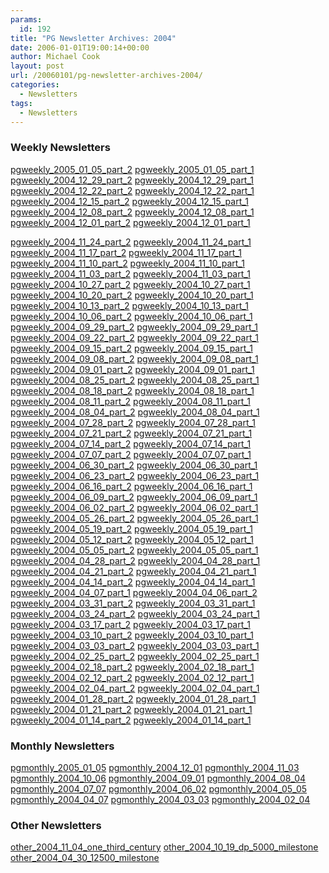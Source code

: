 ```yaml
---
params:
  id: 192
title: "PG Newsletter Archives: 2004"
date: 2006-01-01T19:00:14+00:00
author: Michael Cook
layout: post
url: /20060101/pg-newsletter-archives-2004/
categories:
  - Newsletters
tags:
  - Newsletters
---
```

### Weekly Newsletters

<a href="/nl_archives/2004/pgweekly_2005_01_05_part_2.txt" target="new">pgweekly_2005_01_05_part_2</a>
<a href="/nl_archives/2004/pgweekly_2005_01_05_part_1.txt" target="new">pgweekly_2005_01_05_part_1</a>
<a href="/nl_archives/2004/pgweekly_2004_12_29_part_2.txt" target="new">pgweekly_2004_12_29_part_2</a>
<a href="/nl_archives/2004/pgweekly_2004_12_29_part_1.txt" target="new">pgweekly_2004_12_29_part_1</a>
<a href="/nl_archives/2004/pgweekly_2004_12_22_part_2.txt" target="new">pgweekly_2004_12_22_part_2</a>
<a href="/nl_archives/2004/pgweekly_2004_12_22_part_1.txt" target="new">pgweekly_2004_12_22_part_1</a>
<a href="/nl_archives/2004/pgweekly_2004_12_15_part_2.txt" target="new">pgweekly_2004_12_15_part_2</a>
<a href="/nl_archives/2004/pgweekly_2004_12_15_part_1.txt" target="new">pgweekly_2004_12_15_part_1</a>
<a href="/nl_archives/2004/pgweekly_2004_12_08_part_2.txt" target="new">pgweekly_2004_12_08_part_2</a>
<a href="/nl_archives/2004/pgweekly_2004_12_08_part_1.txt" target="new">pgweekly_2004_12_08_part_1</a>
<a href="/nl_archives/2004/pgweekly_2004_12_01_part_2.txt" target="new">pgweekly_2004_12_01_part_2</a>
<a href="/nl_archives/2004/pgweekly_2004_12_01_part_1.txt" target="new">pgweekly_2004_12_01_part_1</a>

<!--more-->


<a href="/nl_archives/2004/pgweekly_2004_11_24_part_2.txt" target="new">pgweekly_2004_11_24_part_2</a>
<a href="/nl_archives/2004/pgweekly_2004_11_24_part_1.txt" target="new">pgweekly_2004_11_24_part_1</a>
<a href="/nl_archives/2004/pgweekly_2004_11_17_part_2.txt" target="new">pgweekly_2004_11_17_part_2</a>
<a href="/nl_archives/2004/pgweekly_2004_11_17_part_1.txt" target="new">pgweekly_2004_11_17_part_1</a>
<a href="/nl_archives/2004/pgweekly_2004_11_10_part_2.txt" target="new">pgweekly_2004_11_10_part_2</a>
<a href="/nl_archives/2004/pgweekly_2004_11_10_part_1.txt" target="new">pgweekly_2004_11_10_part_1</a>
<a href="/nl_archives/2004/pgweekly_2004_11_03_part_2.txt" target="new">pgweekly_2004_11_03_part_2</a>
<a href="/nl_archives/2004/pgweekly_2004_11_03_part_1.txt" target="new">pgweekly_2004_11_03_part_1</a>
<a href="/nl_archives/2004/pgweekly_2004_10_27_part_2.txt" target="new">pgweekly_2004_10_27_part_2</a>
<a href="/nl_archives/2004/pgweekly_2004_10_27_part_1.txt" target="new">pgweekly_2004_10_27_part_1</a>
<a href="/nl_archives/2004/pgweekly_2004_10_20_part_2.txt" target="new">pgweekly_2004_10_20_part_2</a>
<a href="/nl_archives/2004/pgweekly_2004_10_20_part_1.txt" target="new">pgweekly_2004_10_20_part_1</a>
<a href="/nl_archives/2004/pgweekly_2004_10_13_part_2.txt" target="new">pgweekly_2004_10_13_part_2</a>
<a href="/nl_archives/2004/pgweekly_2004_10_13_part_1.txt" target="new">pgweekly_2004_10_13_part_1</a>
<a href="/nl_archives/2004/pgweekly_2004_10_06_part_2.txt" target="new">pgweekly_2004_10_06_part_2</a>
<a href="/nl_archives/2004/pgweekly_2004_10_06_part_1.txt" target="new">pgweekly_2004_10_06_part_1</a>
<a href="/nl_archives/2004/pgweekly_2004_09_29_part_2.txt" target="new">pgweekly_2004_09_29_part_2</a>
<a href="/nl_archives/2004/pgweekly_2004_09_29_part_1.txt" target="new">pgweekly_2004_09_29_part_1</a>
<a href="/nl_archives/2004/pgweekly_2004_09_22_part_2.txt" target="new">pgweekly_2004_09_22_part_2</a>
<a href="/nl_archives/2004/pgweekly_2004_09_22_part_1.txt" target="new">pgweekly_2004_09_22_part_1</a>
<a href="/nl_archives/2004/pgweekly_2004_09_15_part_2.txt" target="new">pgweekly_2004_09_15_part_2</a>
<a href="/nl_archives/2004/pgweekly_2004_09_15_part_1.txt" target="new">pgweekly_2004_09_15_part_1</a>
<a href="/nl_archives/2004/pgweekly_2004_09_08_part_2.txt" target="new">pgweekly_2004_09_08_part_2</a>
<a href="/nl_archives/2004/pgweekly_2004_09_08_part_1.txt" target="new">pgweekly_2004_09_08_part_1</a>
<a href="/nl_archives/2004/pgweekly_2004_09_01_part_2.txt" target="new">pgweekly_2004_09_01_part_2</a>
<a href="/nl_archives/2004/pgweekly_2004_09_01_part_1.txt" target="new">pgweekly_2004_09_01_part_1</a>
<a href="/nl_archives/2004/pgweekly_2004_08_25_part_2.txt" target="new">pgweekly_2004_08_25_part_2</a>
<a href="/nl_archives/2004/pgweekly_2004_08_25_part_1.txt" target="new">pgweekly_2004_08_25_part_1</a>
<a href="/nl_archives/2004/pgweekly_2004_08_18_part_2.txt" target="new">pgweekly_2004_08_18_part_2</a>
<a href="/nl_archives/2004/pgweekly_2004_08_18_part_1.txt" target="new">pgweekly_2004_08_18_part_1</a>
<a href="/nl_archives/2004/pgweekly_2004_08_11_part_2.txt" target="new">pgweekly_2004_08_11_part_2</a>
<a href="/nl_archives/2004/pgweekly_2004_08_11_part_1.txt" target="new">pgweekly_2004_08_11_part_1</a>
<a href="/nl_archives/2004/pgweekly_2004_08_04_part_2.txt" target="new">pgweekly_2004_08_04_part_2</a>
<a href="/nl_archives/2004/pgweekly_2004_08_04_part_1.txt" target="new">pgweekly_2004_08_04_part_1</a>
<a href="/nl_archives/2004/pgweekly_2004_07_28_part_2.txt" target="new">pgweekly_2004_07_28_part_2</a>
<a href="/nl_archives/2004/pgweekly_2004_07_28_part_1.txt" target="new">pgweekly_2004_07_28_part_1</a>
<a href="/nl_archives/2004/pgweekly_2004_07_21_part_2.txt" target="new">pgweekly_2004_07_21_part_2</a>
<a href="/nl_archives/2004/pgweekly_2004_07_21_part_1.txt" target="new">pgweekly_2004_07_21_part_1</a>
<a href="/nl_archives/2004/pgweekly_2004_07_14_part_2.txt" target="new">pgweekly_2004_07_14_part_2</a>
<a href="/nl_archives/2004/pgweekly_2004_07_14_part_1.txt" target="new">pgweekly_2004_07_14_part_1</a>
<a href="/nl_archives/2004/pgweekly_2004_07_07_part_2.txt" target="new">pgweekly_2004_07_07_part_2</a>
<a href="/nl_archives/2004/pgweekly_2004_07_07_part_1.txt" target="new">pgweekly_2004_07_07_part_1</a>
<a href="/nl_archives/2004/pgweekly_2004_06_30_part_2.txt" target="new">pgweekly_2004_06_30_part_2</a>
<a href="/nl_archives/2004/pgweekly_2004_06_30_part_1.txt" target="new">pgweekly_2004_06_30_part_1</a>
<a href="/nl_archives/2004/pgweekly_2004_06_23_part_2.txt" target="new">pgweekly_2004_06_23_part_2</a>
<a href="/nl_archives/2004/pgweekly_2004_06_23_part_1.txt" target="new">pgweekly_2004_06_23_part_1</a>
<a href="/nl_archives/2004/pgweekly_2004_06_16_part_2.txt" target="new">pgweekly_2004_06_16_part_2</a>
<a href="/nl_archives/2004/pgweekly_2004_06_16_part_1.txt" target="new">pgweekly_2004_06_16_part_1</a>
<a href="/nl_archives/2004/pgweekly_2004_06_09_part_2.txt" target="new">pgweekly_2004_06_09_part_2</a>
<a href="/nl_archives/2004/pgweekly_2004_06_09_part_1.txt" target="new">pgweekly_2004_06_09_part_1</a>
<a href="/nl_archives/2004/pgweekly_2004_06_02_part_2.txt" target="new">pgweekly_2004_06_02_part_2</a>
<a href="/nl_archives/2004/pgweekly_2004_06_02_part_1.txt" target="new">pgweekly_2004_06_02_part_1</a>
<a href="/nl_archives/2004/pgweekly_2004_05_26_part_2.txt" target="new">pgweekly_2004_05_26_part_2</a>
<a href="/nl_archives/2004/pgweekly_2004_05_26_part_1.txt" target="new">pgweekly_2004_05_26_part_1</a>
<a href="/nl_archives/2004/pgweekly_2004_05_19_part_2.txt" target="new">pgweekly_2004_05_19_part_2</a>
<a href="/nl_archives/2004/pgweekly_2004_05_19_part_1.txt" target="new">pgweekly_2004_05_19_part_1</a>
<a href="/nl_archives/2004/pgweekly_2004_05_12_part_2.txt" target="new">pgweekly_2004_05_12_part_2</a>
<a href="/nl_archives/2004/pgweekly_2004_05_12_part_1.txt" target="new">pgweekly_2004_05_12_part_1</a>
<a href="/nl_archives/2004/pgweekly_2004_05_05_part_2.txt" target="new">pgweekly_2004_05_05_part_2</a>
<a href="/nl_archives/2004/pgweekly_2004_05_05_part_1.txt" target="new">pgweekly_2004_05_05_part_1</a>
<a href="/nl_archives/2004/pgweekly_2004_04_28_part_2.txt" target="new">pgweekly_2004_04_28_part_2</a>
<a href="/nl_archives/2004/pgweekly_2004_04_28_part_1.txt" target="new">pgweekly_2004_04_28_part_1</a>
<a href="/nl_archives/2004/pgweekly_2004_04_21_part_2.txt" target="new">pgweekly_2004_04_21_part_2</a>
<a href="/nl_archives/2004/pgweekly_2004_04_21_part_1.txt" target="new">pgweekly_2004_04_21_part_1</a>
<a href="/nl_archives/2004/pgweekly_2004_04_14_part_2.txt" target="new">pgweekly_2004_04_14_part_2</a>
<a href="/nl_archives/2004/pgweekly_2004_04_14_part_1.txt" target="new">pgweekly_2004_04_14_part_1</a>
<a href="/nl_archives/2004/pgweekly_2004_04_07_part_1.txt" target="new">pgweekly_2004_04_07_part_1</a>
<a href="/nl_archives/2004/pgweekly_2004_04_06_part_2.txt" target="new">pgweekly_2004_04_06_part_2</a>
<a href="/nl_archives/2004/pgweekly_2004_03_31_part_2.txt" target="new">pgweekly_2004_03_31_part_2</a>
<a href="/nl_archives/2004/pgweekly_2004_03_31_part_1.txt" target="new">pgweekly_2004_03_31_part_1</a>
<a href="/nl_archives/2004/pgweekly_2004_03_24_part_2.txt" target="new">pgweekly_2004_03_24_part_2</a>
<a href="/nl_archives/2004/pgweekly_2004_03_24_part_1.txt" target="new">pgweekly_2004_03_24_part_1</a>
<a href="/nl_archives/2004/pgweekly_2004_03_17_part_2.txt" target="new">pgweekly_2004_03_17_part_2</a>
<a href="/nl_archives/2004/pgweekly_2004_03_17_part_1.txt" target="new">pgweekly_2004_03_17_part_1</a>
<a href="/nl_archives/2004/pgweekly_2004_03_10_part_2.txt" target="new">pgweekly_2004_03_10_part_2</a>
<a href="/nl_archives/2004/pgweekly_2004_03_10_part_1.txt" target="new">pgweekly_2004_03_10_part_1</a>
<a href="/nl_archives/2004/pgweekly_2004_03_03_part_2.txt" target="new">pgweekly_2004_03_03_part_2</a>
<a href="/nl_archives/2004/pgweekly_2004_03_03_part_1.txt" target="new">pgweekly_2004_03_03_part_1</a>
<a href="/nl_archives/2004/pgweekly_2004_02_25_part_2.txt" target="new">pgweekly_2004_02_25_part_2</a>
<a href="/nl_archives/2004/pgweekly_2004_02_25_part_1.txt" target="new">pgweekly_2004_02_25_part_1</a>
<a href="/nl_archives/2004/pgweekly_2004_02_18_part_2.txt" target="new">pgweekly_2004_02_18_part_2</a>
<a href="/nl_archives/2004/pgweekly_2004_02_18_part_1.txt" target="new">pgweekly_2004_02_18_part_1</a>
<a href="/nl_archives/2004/pgweekly_2004_02_12_part_2.txt" target="new">pgweekly_2004_02_12_part_2</a>
<a href="/nl_archives/2004/pgweekly_2004_02_12_part_1.txt" target="new">pgweekly_2004_02_12_part_1</a>
<a href="/nl_archives/2004/pgweekly_2004_02_04_part_2.txt" target="new">pgweekly_2004_02_04_part_2</a>
<a href="/nl_archives/2004/pgweekly_2004_02_04_part_1.txt" target="new">pgweekly_2004_02_04_part_1</a>
<a href="/nl_archives/2004/pgweekly_2004_01_28_part_2.txt" target="new">pgweekly_2004_01_28_part_2</a>
<a href="/nl_archives/2004/pgweekly_2004_01_28_part_1.txt" target="new">pgweekly_2004_01_28_part_1</a>
<a href="/nl_archives/2004/pgweekly_2004_01_21_part_2.txt" target="new">pgweekly_2004_01_21_part_2</a>
<a href="/nl_archives/2004/pgweekly_2004_01_21_part_1.txt" target="new">pgweekly_2004_01_21_part_1</a>
<a href="/nl_archives/2004/pgweekly_2004_01_14_part_2.txt" target="new">pgweekly_2004_01_14_part_2</a>
<a href="/nl_archives/2004/pgweekly_2004_01_14_part_1.txt" target="new">pgweekly_2004_01_14_part_1</a>

### Monthly Newsletters

<a href="/nl_archives/2004/pgmonthly_2005_01_05.txt" target="new">pgmonthly_2005_01_05</a>
<a href="/nl_archives/2004/pgmonthly_2004_12_01.txt" target="new">pgmonthly_2004_12_01</a>
<a href="/nl_archives/2004/pgmonthly_2004_11_03.txt" target="new">pgmonthly_2004_11_03</a>
<a href="/nl_archives/2004/pgmonthly_2004_10_06.txt" target="new">pgmonthly_2004_10_06</a>
<a href="/nl_archives/2004/pgmonthly_2004_09_01.txt" target="new">pgmonthly_2004_09_01</a>
<a href="/nl_archives/2004/pgmonthly_2004_08_04.txt" target="new">pgmonthly_2004_08_04</a>
<a href="/nl_archives/2004/pgmonthly_2004_07_07.txt" target="new">pgmonthly_2004_07_07</a>
<a href="/nl_archives/2004/pgmonthly_2004_06_02.txt" target="new">pgmonthly_2004_06_02</a>
<a href="/nl_archives/2004/pgmonthly_2004_05_05.txt" target="new">pgmonthly_2004_05_05</a>
<a href="/nl_archives/2004/pgmonthly_2004_04_07.txt" target="new">pgmonthly_2004_04_07</a>
<a href="/nl_archives/2004/pgmonthly_2004_03_03.txt" target="new">pgmonthly_2004_03_03</a>
<a href="/nl_archives/2004/pgmonthly_2004_02_04.txt" target="new">pgmonthly_2004_02_04</a>

### Other Newsletters

<a href="/nl_archives/2004/other_2004_11_04_one_third_century.txt" target="new">other_2004_11_04_one_third_century</a>
<a href="/nl_archives/2004/other_2004_10_19_dp_5000_milestone.txt" target="new">other_2004_10_19_dp_5000_milestone</a>
<a href="/nl_archives/2004/other_2004_04_30_12500_milestone.txt" target="new">other_2004_04_30_12500_milestone</a>
